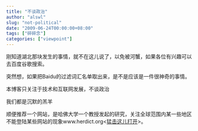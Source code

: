 ```yaml
---
title: "不谈政治"
author: "alswl"
slug: "not-political"
date: "2009-06-24T00:00:00+08:00"
tags: ["碎碎念"]
categories: ["viewpoint"]
---
```


刚知道湖北那块发生的事情，就不在这儿说了，以免被河蟹，如果各位有兴趣可以去百度谷歌搜索。

突然想，如果把Baidu的过滤词汇名单取出来，是不是应该是一件很神奇的事情。

本博客只关注于技术和互联网发展，不谈政治

我们都是沉默的羔羊

顺便推荐一个网站，是哈佛大学一个教授发起的研究，关注全球范围内某一些地区不能登陆某些网站的现象www.herdict.org<[猛击这儿打开](http://www.herdict.org/web/)>。
